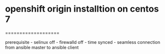 # openshift origin installtion on centos 7
===================

prerequisite - selinux off - firewalld off - time synced - seamless connection from ansible master to ansible client
